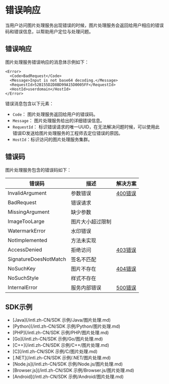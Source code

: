 # 错误响应

当用户访问图片处理服务出现错误的时候，图片处理服务会返回给用户相应的错误码和错误信息，以帮助用户定位与处理问题。

## 错误响应

图片处理服务错误响应的消息体示例如下：

```
<Error>
  <Code>BadRequest</Code>
  <Message>Input is not base64 decoding.</Message>
  <RequestId>52B155D2D8BD99A15D0005FF</RequestId>
  <HostId>userdomain</HostId>
</Error>
```

错误消息包含以下元素：

-   `Code`： 图片处理服务返回给用户的错误码。
-   `Message`： 图片处理服务给出的详细错误信息。
-   `RequestId`： 标识错误请求的唯一UUID，在无法解决问题时候，可以使用此错误ID发送给图片处理服务的工程师去定位错误的原因。
-   `HostId`：标识访问的图片处理服务集群。

## 错误码

图片处理服务包含的错误码如下：

|错误码|描述|解决方案|
|---|--|----|
|InvalidArgument|参数错误|[400错误](/intl.zh-CN/开发指南/错误处理/400错误.md)|
|BadRequest|错误请求|
|MissingArgument|缺少参数|
|ImageTooLarge|图片大小超过限制|
|WatermarkError|水印错误|
|NotImplemented|方法未实现|
|AccessDenied|拒绝访问|[403错误](/intl.zh-CN/开发指南/错误处理/403错误.md)|
|SignatureDoesNotMatch|签名不匹配|
|NoSuchKey|图片不存在|[404错误](/intl.zh-CN/开发指南/错误处理/404错误.md)|
|NoSuchStyle|样式不存在|
|InternalError|服务内部错误|[500错误](/intl.zh-CN/开发指南/错误处理/500错误.md)|

## SDK示例

-   [Java](/intl.zh-CN/SDK 示例/Java/图片处理.md)
-   [Python](/intl.zh-CN/SDK 示例/Python/图片处理.md)
-   [PHP](/intl.zh-CN/SDK 示例/PHP/图片处理.md)
-   [Go](/intl.zh-CN/SDK 示例/Go/图片处理.md)
-   [C++](/intl.zh-CN/SDK 示例/C++/图片处理.md)
-   [C](/intl.zh-CN/SDK 示例/C/图片处理.md)
-   [.NET](/intl.zh-CN/SDK 示例/.NET/图片处理.md)
-   [Node.js](/intl.zh-CN/SDK 示例/Node.js/图片处理.md)
-   [Browser.js](/intl.zh-CN/SDK 示例/Browser.js/图片处理.md)
-   [Android](/intl.zh-CN/SDK 示例/Android/图片处理.md)

